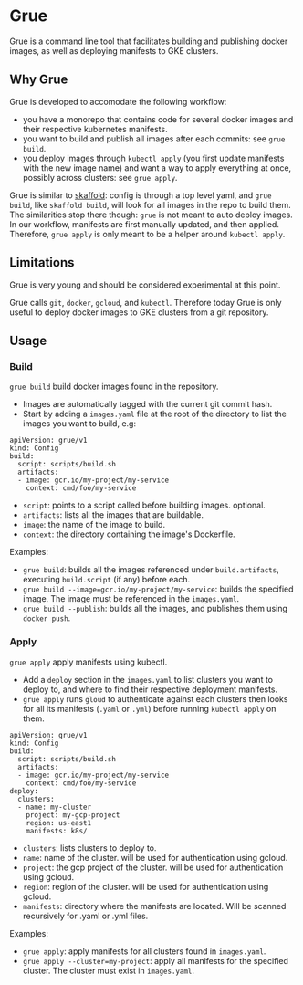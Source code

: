 # Grue

Grue is a command line tool that facilitates building and publishing docker images, as well as deploying manifests to GKE clusters.

## Why Grue

Grue is developed to accomodate the following workflow:
- you have a monorepo that contains code for several docker images and their respective kubernetes manifests.
- you want to build and publish all images after each commits: see `grue build`.
- you deploy images through `kubectl apply` (you first update manifests with the new image name) and want a way to apply everything at once, possibly across clusters: see `grue apply`.

Grue is similar to [skaffold](https://skaffold.dev/): config is through a top level yaml, and `grue build`, like `skaffold build`, will look for all images in the repo to build them. The similarities stop there though: `grue` is not meant to auto deploy images. In our workflow, manifests are first manually updated, and then applied. Therefore, `grue apply` is only meant to be a helper around `kubectl apply`.

## Limitations

Grue is very young and should be considered experimental at this point.

Grue calls `git`, `docker`, `gcloud`, and `kubectl`. Therefore today Grue is only useful to deploy docker images to GKE clusters from a git repository.

## Usage

### Build

`grue build` build docker images found in the repository.

- Images are automatically tagged with the current git commit hash.
- Start by adding a `images.yaml` file at the root of the directory to list the images you want to build, e.g:

```
apiVersion: grue/v1
kind: Config
build:
  script: scripts/build.sh
  artifacts:
  - image: gcr.io/my-project/my-service
    context: cmd/foo/my-service
```

- `script`: points to a script called before building images. optional.
- `artifacts`: lists all the images that are buildable.
- `image`: the name of the image to build.
- `context`: the directory containing the image's Dockerfile.

Examples:
- `grue build`: builds all the images referenced under `build.artifacts`, executing `build.script` (if any) before each.
- `grue build --image=gcr.io/my-project/my-service`: builds the specified image. The image must be referenced in the `images.yaml`.
- `grue build --publish`: builds all the images, and publishes them using `docker push`.

### Apply

`grue apply` apply manifests using kubectl.

- Add a `deploy` section in the `images.yaml` to list clusters you want to deploy to, and where to find their respective deployment manifests.
- `grue apply` runs `gloud` to authenticate against each clusters then looks for all its manifests (`.yaml` or `.yml`) before running `kubectl apply` on them.


```
apiVersion: grue/v1
kind: Config
build:
  script: scripts/build.sh
  artifacts:
  - image: gcr.io/my-project/my-service
    context: cmd/foo/my-service
deploy:
  clusters:
  - name: my-cluster
    project: my-gcp-project
    region: us-east1
    manifests: k8s/
```

- `clusters`: lists clusters to deploy to.
- `name`: name of the cluster. will be used for authentication using gcloud.
- `project`: the gcp project of the cluster. will be used for authentication using gcloud.
- `region`: region of the cluster. will be used for authentication using gcloud.
- `manifests`: directory where the manifests are located. Will be scanned recursively for .yaml or .yml files.


Examples:
- `grue apply`: apply manifests for all clusters found in `images.yaml`.
- `grue apply --cluster=my-project`: apply all manifests for the specified cluster. The cluster must exist in `images.yaml`.
